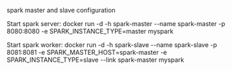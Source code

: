 spark master and slave configuration

Start spark server:
docker run -d -h spark-master --name spark-master -p 8080:8080 -e SPARK_INSTANCE_TYPE=master myspark

Start spark worker:
docker run -d -h spark-slave --name spark-slave -p 8081:8081 -e SPARK_MASTER_HOST=spark-master -e SPARK_INSTANCE_TYPE=slave --link spark-master myspark
